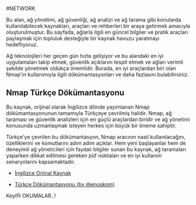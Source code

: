 #NETWORK

Bu alan, ağ yönetimi, ağ güvenliği, ağ analizi ve ağ tarama gibi konularda 
kullanılabilecek kaynakları, araçları ve rehberleri bir araya getirmek 
amacıyla oluşturulmuştur. Bu sayfada, ağlarla ilgili en güncel bilgiler ve 
pratik araçları paylaşmak için topluluk desteğiyle bir kaynak havuzu yaratmayı 
hedefliyoruz.

Ağ teknolojileri her geçen gün hızla gelişiyor ve bu alandaki en iyi 
uygulamaları takip etmek, güvenlik açıklarını tespit etmek ve ağları verimli 
şekilde yönetmek oldukça önemlidir. Burada, en iyi araçlardan biri olan Nmap'in 
kullanımıyla ilgili dökümantasyonları ve daha fazlasını bulabilirsiniz.

## Nmap Türkçe Dökümantasyonu

Bu kaynak, orijinal olarak İngilizce dilinde yayımlanan Nmap dökümantasyonunun 
tamamıyla Türkçeye çevrilmiş halidir. Nmap, ağ taraması ve güvenlik analizleri 
için en güçlü araçlardan biridir ve ağ yönetimi konusunda uzmanlaşmak isteyen 
herkes için büyük bir öneme sahiptir.

Türkçe'ye çevrilen bu dökümantasyon, Nmap aracının nasıl kullanılacağını, 
özelliklerini ve komutlarını adım adım açıklar. Hem yeni başlayanlar hem de 
deneyimli ağ yöneticileri için faydalı bilgiler sunan bu kaynak, ağ taramaları 
yaparken dikkat edilmesi gereken püf noktaları ve en iyi kullanım senaryolarını 
kapsamaktadır.

* [İngilizce Orjinal Kaynak](https://nmap.org/book/toc.html)

* [Türkçe Dökümantasyonu (by @enoskom)](https://github.com/enoskom/nmap-network-scnanning)

Keyifli OKUMALAR..!
